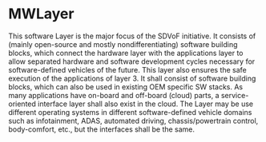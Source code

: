 # MWLayer
This software Layer is the major focus of the SDVoF initiative. It consists of (mainly open-source and mostly nondifferentiating) software building blocks, which connect the hardware layer with the
applications layer to allow separated hardware and software development cycles necessary for software-defined vehicles of the future. This layer also ensures the safe execution of the applications of layer 3. It shall consist of software building blocks, which can also be used in existing OEM specific SW stacks. As many applications have on-board and off-board (cloud) parts, a service-oriented interface layer shall also exist in the cloud. The Layer may be use different operating systems in different software-defined vehicle domains such as infotainment, ADAS, automated driving, chassis/powertrain control, body-comfort, etc., but the interfaces shall be the same.